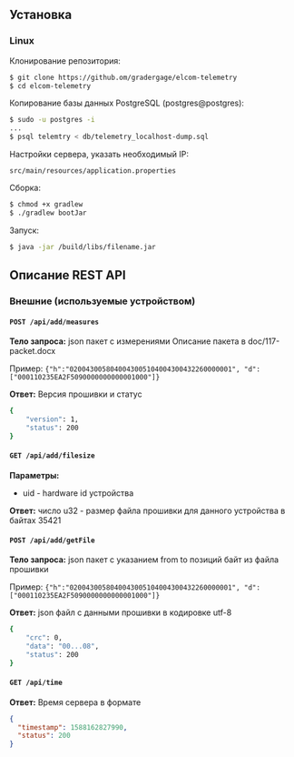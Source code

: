 ## Установка

### Linux

Клонирование репозитория:

```bash
$ git clone https://github.om/gradergage/elcom-telemetry
$ cd elcom-telemetry
```

Копирование базы данных PostgreSQL (postgres@postgres):

```bash
$ sudo -u postgres -i
...
$ psql telemtry < db/telemetry_localhost-dump.sql
```

Настройки сервера, указать необходимый IP:

`src/main/resources/application.properties`

Сборка:

```bash
$ chmod +x gradlew
$ ./gradlew bootJar
```

Запуск:

```bash
$ java -jar /build/libs/filename.jar
```

## Описание REST API

### Внешние (используемые устройством)

#### `POST /api/add/measures`

**Тело запроса:** json пакет с измерениями Описание пакета в doc/117-packet.docx

Пример:
`{"h":"0200430058040043005104004300432260000001", "d":["000110235EA2F5090000000000001000"]}`

**Ответ:** Версия прошивки и статус

```bash
{
    "version": 1,
    "status": 200
}
```

#### `GET /api/add/filesize`

**Параметры:**

- uid - hardware id устройства

**Ответ:** число u32 - размер файла прошивки для данного устройства в байтах
35421

#### `POST /api/add/getFile`

**Тело запроса:** json пакет с указанием from to позиций байт из файла прошивки

Пример:
`{"h":"0200430058040043005104004300432260000001", "d":["000110235EA2F5090000000000001000"]}`

**Ответ:** json файл с данными прошивки в кодировке utf-8

```bash
{
    "crc": 0,
    "data": "00...08",
    "status": 200
}
```

#### `GET /api/time`

**Ответ:** Время сервера в формате

```json
{
  "timestamp": 1588162827990,
  "status": 200
}
```
